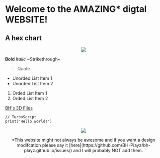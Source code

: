 # Welcome to the AMAZING* digtal WEBSITE!
## A hex chart
<p align="center">
  <img src="bh-playz.github.io/img/hexchart.png">
</p>

**Bold**
*Italic*
~Strikethrough~
> Quote
* Unorded List Item 1
* Unorded List Item 2
1. Orded List Item 1
2. Orded List Item 2

[BH's 3D Files](https://bh-playz.github.io/3d-Files/)

```
// TurboScript
print("Hello world!")
```

<p align="center">
  <img src="https://bh-playz.github.io/img/Scratch">
</p>

<p align="center">
  *This website might not always be awesome and if you want a design modifcation please say it [here](https://github.com/BH-Playz/bh-playz.github.io/issues/) and I will probably NOT add them.
</p>
